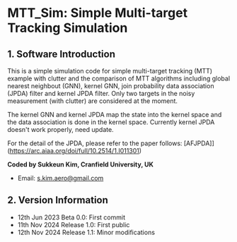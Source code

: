 # MTT_Sim: Simple Multi-target Tracking Simulation
## 1. Software Introduction
This is a simple simulation code for simple multi-target tracking (MTT) example with clutter and the comparison of MTT algorithms including global nearest neighbout (GNN), kernel GNN, join probability data association (JPDA) filter and kernel JPDA filter. Only two targets in the noisy measurement (with clutter) are considered at the moment.

The kernel GNN and kernel JPDA map the state into the kernel space and the data association is done in the kernel space. Currently kernel JPDA doesn't work properly, need update.

For the detail of the JPDA, please refer to the paper follows:
[AFJPDA]](https://arc.aiaa.org/doi/full/10.2514/1.I011301)

**Coded by Sukkeun Kim, Cranfield University, UK**
* Email: <s.kim.aero@gmail.com>

## 2. Version Information

* 12th Jun 2023 Beta 0.0: First commit
* 11th Nov 2024 Release 1.0: First public
* 12th Nov 2024 Release 1.1: Minor modifications